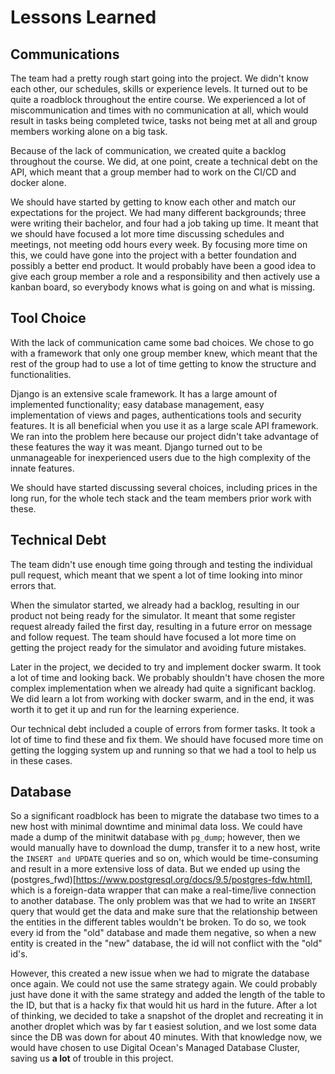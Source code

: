 
# Lessons Learned

## Communications

The team had a pretty rough start going into the project. We didn't know each other, our schedules, skills or experience levels. It turned out to be quite a roadblock throughout the entire course. We experienced a lot of miscommunication and times with no communication at all, which would result in tasks being completed twice, tasks not being met at all and group members working alone on a big task.

Because of the lack of communication, we created quite a backlog throughout the course. We did, at one point, create a technical debt on the API, which meant that a group member had to work on the CI/CD and docker alone.

We should have started by getting to know each other and match our expectations for the project. We had many different backgrounds; three were writing their bachelor, and four had a job taking up time. It meant that we should have focused a lot more time discussing schedules and meetings, not meeting odd hours every week. By focusing more time on this, we could have gone into the project with a better foundation and possibly a better end product. It would probably have been a good idea to give each group member a role and a responsibility and then actively use a kanban board, so everybody knows what is going on and what is missing.


## Tool Choice

With the lack of communication came some bad choices. We chose to go with a framework that only one group member knew, which meant that the rest of the group had to use a lot of time getting to know the structure and functionalities.

Django is an extensive scale framework. It has a large amount of implemented functionality; easy database management, easy implementation of views and pages, authentications tools and security features. It is all beneficial when you use it as a large scale API framework. We ran into the problem here because our project didn't take advantage of these features the way it was meant. Django turned out to be unmanageable for inexperienced users due to the high complexity of the innate features.

We should have started discussing several choices, including prices in the long run, for the whole tech stack and the team members prior work with these.

## Technical Debt

The team didn't use enough time going through and testing the individual pull request, which meant that we spent a lot of time looking into minor errors that.

When the simulator started, we already had a backlog, resulting in our product not being ready for the simulator. It meant that some register request already failed the first day, resulting in a future error on message and follow request. The team should have focused a lot more time on getting the project ready for the simulator and avoiding future mistakes. 

Later in the project, we decided to try and implement docker swarm. It took a lot of time and looking back. We probably shouldn't have chosen the more complex implementation when we already had quite a significant backlog. We did learn a lot from working with docker swarm, and in the end, it was worth it to get it up and run for the learning experience.

Our technical debt included a couple of errors from former tasks. It took a lot of time to find these and fix them. We should have focused more time on getting the logging system up and running so that we had a tool to help us in these cases.

## Database 

So a significant roadblock has been to migrate the database two times to a new host with minimal downtime and minimal data loss. We could have made a dump of the minitwit database with `pg_dump`; however, then we would manually have to download the dump, transfer it to a new host, write the `INSERT and UPDATE` queries and so on, which would be time-consuming and result in a more extensive loss of data. But we ended up using the (postgres_fwd)[https://www.postgresql.org/docs/9.5/postgres-fdw.html], which is a foreign-data wrapper that can make a real-time/live connection to another database. The only problem was that we had to write an `INSERT` query that would get the data and make sure that the relationship between the entities in the different tables wouldn't be broken. To do so, we took every id from the "old" database and made them negative, so when a new entity is created in the "new" database, the id will not conflict with the "old" id's.

However, this created a new issue when we had to migrate the database once again. We could not use the same strategy again. We could probably just have done it with the same strategy and added the length of the table to the ID, but that is a hacky fix that would hit us hard in the future. After a lot of thinking, we decided to take a snapshot of the droplet and recreating it in another droplet which was by far t easiest solution, and we lost some data since the DB was down for about 40 minutes. With that knowledge now, we would have chosen to use Digital Ocean's Managed Database Cluster, saving us **a lot** of trouble in this project.
